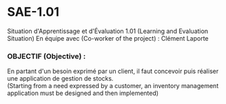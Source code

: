 # SAE-1.01
Situation d'Apprentissage et d'Évaluation 1.01 (Learning and Evaluation Situation) 
En équipe avec (Co-worker of the project) : Clément Laporte

### OBJECTIF (Objective) :
En partant d'un besoin exprimé par un client, il faut concevoir puis réaliser une application de gestion de stocks. </br>
(Starting from a need expressed by a customer, an inventory management application must be designed and then implemented)
